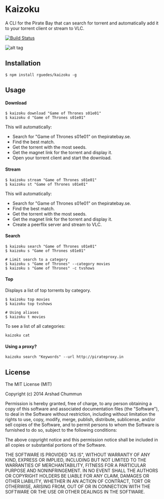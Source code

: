 Kaizoku
===
A CLI for the Pirate Bay that can search for torrent and automatically add it to your torrent client or stream to VLC.

[![Build Status](https://travis-ci.org/rguedes/kaizoku.svg?branch=master)](https://travis-ci.org/rguedes/kaizoku)

![alt tag](https://raw.githubusercontent.com/rguedes/kaizoku/master/screenshot.png)

Installation
--------------

    $ npm install rguedes/kaizoku -g

Usage
--------------

#### Download

    $ kaizoku download "Game of Thrones s01e01"
    $ kaizoku d "Game of Thrones s01e01"
    
This will automatically:

* Search for "Game of Thrones s01e01" on thepiratebay.se.
* Find the best match.
* Get the torrent with the most seeds.
* Get the magnet link for the torrent and display it.
* Open your torrent client and start the download.

#### Stream

    $ kaizoku stream "Game of Thrones s01e01"
    $ kaizoku st "Game of Thrones s01e01"
    
This will automatically:

* Search for "Game of Thrones s01e01" on thepiratebay.se.
* Find the best match.
* Get the torrent with the most seeds.
* Get the magnet link for the torrent and display it.
* Create a peerflix server and stream to VLC.

#### Search

    $ kaizoku search "Game of Thrones s01e01"
    $ kaizoku s "Game of Thrones s01e01"

    # Limit search to a category
    $ kaizoku s "Game of Thrones" --category movies
    $ kaizoku s "Game of Thrones" -c tvshows

#### Top
Displays a list of top torrents by category.

    $ kaizoku top movies
    $ kaizoku top tvshows
    
    # Using aliases
    $ kaizoku t movies
    
To see a list of all categories:

    kaizoku cat

#### Using a proxy?

    kaizoku search "Keywords" --url http://pirateproxy.in

License
--------------

The MIT License (MIT)

Copyright (c) 2014 Arshad Chummun

Permission is hereby granted, free of charge, to any person obtaining a copy
of this software and associated documentation files (the "Software"), to deal
in the Software without restriction, including without limitation the rights
to use, copy, modify, merge, publish, distribute, sublicense, and/or sell
copies of the Software, and to permit persons to whom the Software is
furnished to do so, subject to the following conditions:

The above copyright notice and this permission notice shall be included in all
copies or substantial portions of the Software.

THE SOFTWARE IS PROVIDED "AS IS", WITHOUT WARRANTY OF ANY KIND, EXPRESS OR
IMPLIED, INCLUDING BUT NOT LIMITED TO THE WARRANTIES OF MERCHANTABILITY,
FITNESS FOR A PARTICULAR PURPOSE AND NONINFRINGEMENT. IN NO EVENT SHALL THE
AUTHORS OR COPYRIGHT HOLDERS BE LIABLE FOR ANY CLAIM, DAMAGES OR OTHER
LIABILITY, WHETHER IN AN ACTION OF CONTRACT, TORT OR OTHERWISE, ARISING FROM,
OUT OF OR IN CONNECTION WITH THE SOFTWARE OR THE USE OR OTHER DEALINGS IN THE
SOFTWARE.

  
